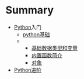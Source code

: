 # Summary

* [Python](README.md)入门
  * [python基础](pythonji-chu.md)
  * * [基础数据类型和变量](/README.md)
    * [内置函数简介](nei-zhi-han-shu-jian-jie.md)
    * [对象](dui-xiang.md)
* [Python进阶](chapter1.md)



